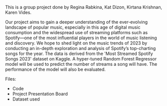 This is a group project done by Regina Rabkina, Kat Dizon, Kirtana Krishnan, Karen Vides​.

Our project aims to gain a deeper understanding of the ever-evolving landscape of popular music, especially
in this age of digital music consumption and the widespread use of streaming platforms such as Spotify—one of 
the most influential players in the world of music listening and discovery. We hope to shed light on the music 
trends of 2023 by conducting an in-depth exploration and analysis of Spotify’s top-charting songs for the year. 
The data is derived from the 'Most Streamed Spotify Songs 2023' dataset on Kaggle. A hyper-tuned Random Forest 
Regressor model will be used to predict the number of streams a song will have. The performance of the model will 
also be evaluated. ​

​Files:
* Code
* Project Presentation Board
* Dataset used
